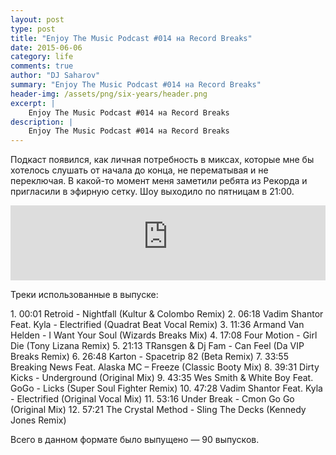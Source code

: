 ```yaml
---
layout: post
type: post
title: "Enjoy The Music Podcast #014 на Record Breaks"
date: 2015-06-06
category: life
comments: true
author: "DJ Saharov"
summary: "Enjoy The Music Podcast #014 на Record Breaks"
header-img: /assets/png/six-years/header.png
excerpt: |
    Enjoy The Music Podcast #014 на Record Breaks
description: |
    Enjoy The Music Podcast #014 на Record Breaks
---
```


<p>
<span class="firstcharacter">П</span>одкаст появился, как личная потребность в миксах, которые мне бы хотелось слушать от начала до конца, не перематывая и не переключая. В какой-то момент меня заметили ребята из Рекорда и пригласили в эфирную сетку. Шоу выходило по пятницам в 21:00.
</p>

<iframe width="100%" height="120" src="https://player-widget.mixcloud.com/widget/iframe/?hide_cover=1&feed=%2Fdjsaharovofficial%2Fdj-saharov-enjoy-tne-music-podcast-014%2F" frameborder="0" allow="encrypted-media; fullscreen; autoplay; idle-detection; speaker-selection; web-share;" ></iframe>

<p>Треки использованные в выпуске:</p>
1. 00:01 Retroid - Nightfall (Kultur & Colombo Remix)
2. 06:18 Vadim Shantor Feat. Kyla - Electrified (Quadrat Beat Vocal Remix)
3. 11:36 Armand Van Helden - I Want Your Soul (Wizards Breaks Mix)
4. 17:08 Four Motion - Girl Die (Tony Lizana Remix)
5. 21:13 TRansgen & Dj Fam - Can Feel (Da VIP Breaks Remix)
6. 26:48 Karton - Spacetrip 82 (Beta Remix)
7. 33:55 Breaking News Feat. Alaska MC – Freeze (Classic Booty Mix)
8. 39:31 Dirty Kicks - Underground (Original Mix)
9. 43:35 Wes Smith & White Boy Feat. GoGo - Licks (Super Soul Fighter Remix)
10. 47:28 Vadim Shantor Feat. Kyla - Electrified (Original Vocal Mix)
11. 53:16 Under Break - Cmon Go Go (Original Mix)
12. 57:21 The Crystal Method - Sling The Decks (Kennedy Jones Remix)

<p>Всего в данном формате было выпущено &mdash; 90 выпусков.</p>